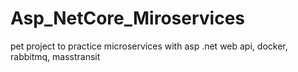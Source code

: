 # Asp_NetCore_Miroservices
 pet project to practice microservices with asp .net web api, docker, rabbitmq, masstransit
